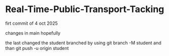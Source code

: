 # Real-Time-Public-Transport-Tacking

firt commit of 4 oct 2025

changes in main hopefully

the last changed the student branched by using git branch -M student and than git push -u origin student


